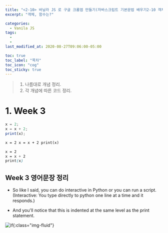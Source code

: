 ```yaml
---
title: "<2-10> 바닐라 JS 로 구글 크롬앱 만들기(자바스크립트 기본문법 배우기2-10 객체, 함수)"
excerpt: "객체, 함수는?"

categories:
  - Vanila JS
tags:
  -
  -
last_modified_at: 2020-08-27T09:06:00-05:00

toc: true
toc_label: "목차"
toc_icon: "cog"
toc_sticky: true
---
```


> 1. 나름대로 개념 정리.
> 2. 각 개념에 따른 코드 정리.

# 1. Week 3

```javascript
x = 2;
x = x + 2;
print(x);
```

```html
x = 2 x = x + 2 print(x)
```

```css
x = 2
x = x + 2
print(x)
```

## Week 3 영어문장 정리

- So like I said, you can do interactive in Python or you can run a script.(Interactive: You type directly to python one line at a time and it responds.)

- And you'll notice that this is indented at the same level as the print statement.

![if](https://yeonghunko.github.io/assets/img/vanila/if.png){:class="img-fluid"}
